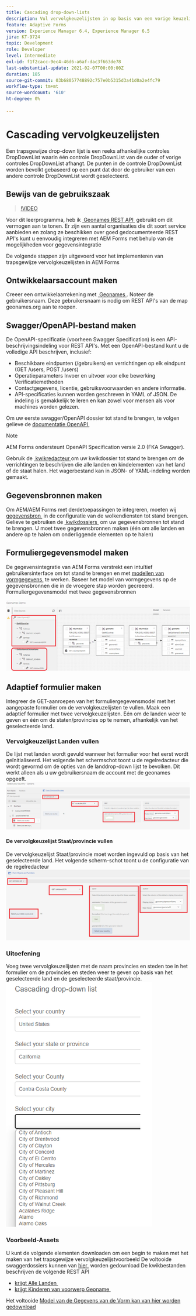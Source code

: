 ```yaml
---
title: Cascading drop-down-lists
description: Vul vervolgkeuzelijsten in op basis van een vorige keuzelijst.
feature: Adaptive Forms
version: Experience Manager 6.4, Experience Manager 6.5
jira: KT-9724
topic: Development
role: Developer
level: Intermediate
exl-id: f1f2cacc-9ec4-46d6-a6af-dac3f663de78
last-substantial-update: 2021-02-07T00:00:00Z
duration: 185
source-git-commit: 03b68057748892c757e0b5315d3a41d0a2e4fc79
workflow-type: tm+mt
source-wordcount: '610'
ht-degree: 0%

---
```


# Cascading vervolgkeuzelijsten

Een trapsgewijze drop-down lijst is een reeks afhankelijke controles DropDownList waarin één controle DropDownList van de ouder of vorige controles DropDownList afhangt. De punten in de controle DropDownList worden bevolkt gebaseerd op een punt dat door de gebruiker van een andere controle DropDownList wordt geselecteerd.

## Bewijs van de gebruikszaak

>[!VIDEO](https://video.tv.adobe.com/v/3437314?quality=12&learn=on&captions=dut)

Voor dit leerprogramma, heb ik [&#x200B; Geonames REST API &#x200B;](https://www.geonames.org/export/web-services.html) gebruikt om dit vermogen aan te tonen.
Er zijn een aantal organisaties die dit soort service aanbieden en zolang ze beschikken over goed gedocumenteerde REST API&#39;s kunt u eenvoudig integreren met AEM Forms met behulp van de mogelijkheden voor gegevensintegratie

De volgende stappen zijn uitgevoerd voor het implementeren van trapsgewijze vervolgkeuzelijsten in AEM Forms

## Ontwikkelaarsaccount maken

Creeer een ontwikkelaarrekening met [&#x200B; Geonames &#x200B;](https://www.geonames.org/login). Noteer de gebruikersnaam. Deze gebruikersnaam is nodig om REST API&#39;s van de map geonames.org aan te roepen.

## Swagger/OpenAPI-bestand maken

De OpenAPI-specificatie (voorheen Swagger Specification) is een API-beschrijvingsindeling voor REST API&#39;s. Met een OpenAPI-bestand kunt u de volledige API beschrijven, inclusief:

* Beschikbare eindpunten (/gebruikers) en verrichtingen op elk eindpunt (GET /users, POST /users)
* Operatieparameters Invoer en uitvoer voor elke bewerking
Verificatiemethoden
* Contactgegevens, licentie, gebruiksvoorwaarden en andere informatie.
* API-specificaties kunnen worden geschreven in YAML of JSON. De indeling is gemakkelijk te leren en kan zowel voor mensen als voor machines worden gelezen.

Om uw eerste swagger/OpenAPI dossier tot stand te brengen, te volgen gelieve de [&#x200B; documentatie OpenAPI &#x200B;](https://swagger.io/docs/specification/2-0/basic-structure/)

>[!NOTE]
> AEM Forms ondersteunt OpenAPI Specification versie 2.0 (FKA Swagger).

Gebruik de [&#x200B; kwikredacteur &#x200B;](https://editor.swagger.io/) om uw kwikdossier tot stand te brengen om de verrichtingen te beschrijven die alle landen en kindelementen van het land of de staat halen. Het wagerbestand kan in JSON- of YAML-indeling worden gemaakt.

## Gegevensbronnen maken

Om AEM/AEM Forms met derdetoepassingen te integreren, moeten wij [&#x200B; gegevensbron &#x200B;](https://experienceleague.adobe.com/docs/experience-manager-learn/forms/ic-web-channel-tutorial/parttwo.html?lang=nl-NL) in de configuratie van de wolkendiensten tot stand brengen. Gelieve te gebruiken de [&#x200B; kwikdossiers &#x200B;](assets/geonames-swagger-files.zip) om uw gegevensbronnen tot stand te brengen.
U moet twee gegevensbronnen maken (één om alle landen en andere op te halen om onderliggende elementen op te halen)


## Formuliergegevensmodel maken

De gegevensintegratie van AEM Forms verstrekt een intuïtief gebruikersinterface om tot stand te brengen en met [&#x200B; modellen van vormgegevens &#x200B;](https://experienceleague.adobe.com/docs/experience-manager-65/forms/form-data-model/create-form-data-models.html?lang=nl-NL) te werken. Baseer het model van vormgegevens op de gegevensbronnen die in de vroegere stap worden gecreeerd. Formuliergegevensmodel met twee gegevensbronnen

![&#x200B; fdm &#x200B;](assets/geonames-fdm.png)


## Adaptief formulier maken

Integreer de GET-aanroepen van het formuliergegevensmodel met het aangepaste formulier om de vervolgkeuzelijsten te vullen.
Maak een adaptief formulier met twee vervolgkeuzelijsten. Eén om de landen weer te geven en één om de staten/provincies op te nemen, afhankelijk van het geselecteerde land.

### Vervolgkeuzelijst Landen vullen

De lijst met landen wordt gevuld wanneer het formulier voor het eerst wordt geïnitialiseerd. Het volgende het schermschot toont u de regelredacteur die wordt gevormd om de opties van de landdrop-down lijst te bevolken. Dit werkt alleen als u uw gebruikersnaam de account met de geonames opgeeft.
![&#x200B; get-countries &#x200B;](assets/get-countries-rule-editor.png)

#### De vervolgkeuzelijst Staat/provincie vullen

De vervolgkeuzelijst Staat/provincie moet worden ingevuld op basis van het geselecteerde land. Het volgende scherm-schot toont u de configuratie van de regelredacteur
![&#x200B; staat-provincie-opties &#x200B;](assets/state-province-options.png)

### Uitoefening

Voeg twee vervolgkeuzelijsten met de naam provincies en steden toe in het formulier om de provincies en steden weer te geven op basis van het geselecteerde land en de geselecteerde staat/provincie.
![&#x200B; oefening &#x200B;](assets/cascading-drop-down-exercise.png)


### Voorbeeld-Assets

U kunt de volgende elementen downloaden om een begin te maken met het maken van het trapsgewijze vervolgkeuzelijstvoorbeeld
De voltooide swaggerdossiers kunnen van [&#x200B; hier &#x200B;](assets/geonames-swagger-files.zip) worden gedownload
De kwikbestanden beschrijven de volgende REST API
* [&#x200B; krijgt Alle Landen &#x200B;](https://secure.geonames.org/countryInfoJSON?username=yourusername)
* [&#x200B; krijgt Kinderen van voorwerp Geoname &#x200B;](https://secure.geonames.org/children?formatted=true&geonameId=6252001&username=yourusername)

Het voltooide [&#x200B; Model van de Gegevens van de Vorm kan van hier worden gedownload &#x200B;](assets/geonames-api-form-data-model.zip)

